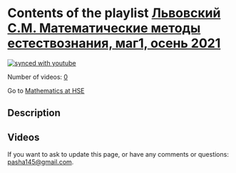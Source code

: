 # Contents of the playlist [Львовский С.М. Математические методы естествознания, маг1, осень 2021](https://www.youtube.com/playlist?list=PLq3E5oubNNoChDJ2C4p2r2T2sVOAdQJug)

[![synced with youtube](https://img.shields.io/github/last-commit/mathphysschool/mathphysschool.github.io/autoupdate1?label=synced%20with%20youtube)](#)

Number of videos: [0](#videos)

Go to [Mathematics at HSE](../README.md)

## Description



## Videos



 If you want to ask to update this page, or have any comments or questions: <pasha145@gmail.com>.